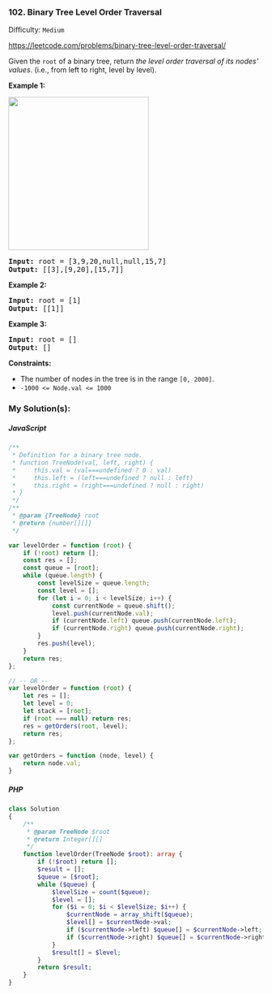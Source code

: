 ### 102. Binary Tree Level Order Traversal

Difficulty: `Medium`

https://leetcode.com/problems/binary-tree-level-order-traversal/


<p>Given the <code>root</code> of a binary tree, return <em>the level order traversal of its nodes' values</em>. (i.e., from left to right, level by level).</p>

<p><strong class="example">Example 1:</strong></p>
<img src="https://assets.leetcode.com/uploads/2021/02/19/tree1.jpg" alt="" style="width: 277px; height: 302px;">
<pre><strong>Input:</strong> root = [3,9,20,null,null,15,7]
<strong>Output:</strong> [[3],[9,20],[15,7]]
</pre>

<p><strong class="example">Example 2:</strong></p>
<pre><strong>Input:</strong> root = [1]
<strong>Output:</strong> [[1]]
</pre>
<p><strong class="example">Example 3:</strong></p>
<pre><strong>Input:</strong> root = []
<strong>Output:</strong> []
</pre>
<p><strong>Constraints:</strong></p>
<ul>
	<li>The number of nodes in the tree is in the range <code>[0, 2000]</code>.</li>
	<li><code>-1000 &lt;= Node.val &lt;= 1000</code></li>
</ul>

### My Solution(s):

##### JavaScript

```js
/**
 * Definition for a binary tree node.
 * function TreeNode(val, left, right) {
 *     this.val = (val===undefined ? 0 : val)
 *     this.left = (left===undefined ? null : left)
 *     this.right = (right===undefined ? null : right)
 * }
 */
/**
 * @param {TreeNode} root
 * @return {number[][]}
 */

var levelOrder = function (root) {
    if (!root) return [];
    const res = [];
    const queue = [root];
    while (queue.length) {
        const levelSize = queue.length;
        const level = [];
        for (let i = 0; i < levelSize; i++) {
            const currentNode = queue.shift();
            level.push(currentNode.val);
            if (currentNode.left) queue.push(currentNode.left);
            if (currentNode.right) queue.push(currentNode.right);
        }
        res.push(level);
    }
    return res;
};

// -- OR --
var levelOrder = function (root) {
    let res = [];
    let level = 0;
    let stack = [root];
    if (root === null) return res;
    res = getOrders(root, level);
    return res;
};

var getOrders = function (node, level) {
    return node.val;
}
```

##### PHP

```php
class Solution
{
    /**
     * @param TreeNode $root
     * @return Integer[][]
     */
    function levelOrder(TreeNode $root): array {
        if (!$root) return [];
        $result = [];
        $queue = [$root];
        while ($queue) {
            $levelSize = count($queue);
            $level = [];
            for ($i = 0; $i < $levelSize; $i++) {
                $currentNode = array_shift($queue);
                $level[] = $currentNode->val;
                if ($currentNode->left) $queue[] = $currentNode->left;
                if ($currentNode->right) $queue[] = $currentNode->right;
            }
            $result[] = $level;
        }
        return $result;
    }
}
```

